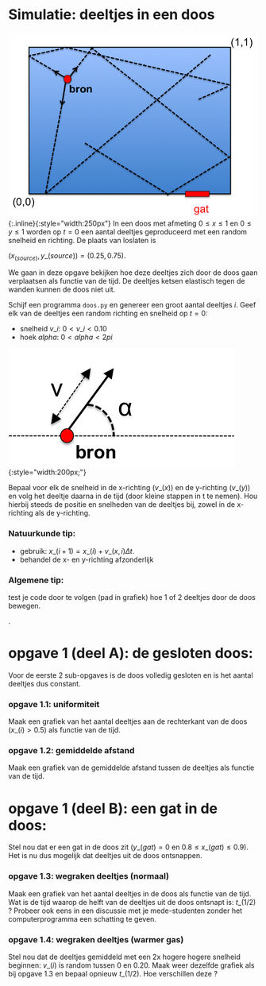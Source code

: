 # Simulatie: deeltjes in een doos

![Doos](Doos.png){:.inline}{:style="width:250px"} In een doos met afmeting $0
\leq x \leq 1$ en $0 \leq y \leq 1$ worden op $t=0$ een aantal deeltjes
geproduceerd met een random snelheid en richting. De plaats van loslaten is

$(x_(source),y\_(source)) = (0.25,0.75)$.

We gaan in deze opgave bekijken hoe deze deeltjes zich door de doos gaan
verplaatsen als functie van de tijd. De deeltjes ketsen elastisch tegen de
wanden kunnen de doos niet uit.

Schijf een programma `doos.py` en genereer een groot aantal deeltjes $i$.
Geef elk van de deeltjes een random richting en snelheid op $t=0$:

* snelheid $v\_i$: $0 < v\_i < 0.10$
* hoek $alpha$: $0 < alpha < 2pi$

![Kinematica](Kinematica.png){:style="width:200px;"}

Bepaal voor elk de snelheid in de x-richting ($v\_(x)$) en de y-richting ($v\_(y)$) 
en volg het deeltje daarna in de tijd (door kleine stappen in t te nemen). Hou 
hierbij steeds de positie en snelheden van de deeltjes bij, zowel in de x-richting 
als de y-richting.


### Natuurkunde tip: 
* gebruik: $x\_(i+1) = x\_(i) +v\_(x,i)\Delta t$. 
* behandel de x- en y-richting afzonderlijk

### Algemene tip:
test je code door te volgen (pad in grafiek) hoe 1 of 2 deeltjes door de doos bewegen.

.

# opgave 1 (deel A): de gesloten doos:

Voor de eerste 2 sub-opgaves is de doos volledig gesloten en is het aantal deeltjes 
dus constant.

### opgave 1.1: uniformiteit

Maak een grafiek van het aantal deeltjes aan de rechterkant van de doos 
($x\_(i) > 0.5$) als functie van de tijd.

### opgave 1.2: gemiddelde afstand

Maak een grafiek van de gemiddelde afstand tussen de deeltjes als functie van de tijd.


# opgave 1 (deel B): een gat in de doos:

Stel nou dat er een gat in de doos zit ($y\_(gat) = 0$ en $0.8 \leq x\_(gat) \leq 0.9$). 
Het is nu dus mogelijk dat deeltjes uit de doos ontsnappen.

### opgave 1.3: wegraken deeltjes (normaal)

Maak een grafiek van het aantal deeltjes in de doos als functie van de tijd. Wat is de tijd 
waarop de helft van de deeltjes uit de doos ontsnapt is: $t\_(1/2)$ ? Probeer ook eens in 
een discussie met je mede-studenten zonder het computerprogramma een schatting te geven. 

### opgave 1.4: wegraken deeltjes (warmer gas)

Stel nou dat de deeltjes gemiddeld met een 2x hogere hogere snelheid beginnen: $v\_(i)$ is 
random tussen 0 en 0.20. Maak weer dezelfde grafiek als bij opgave 1.3 en bepaal opnieuw 
$t\_(1/2)$. Hoe verschillen deze ?


